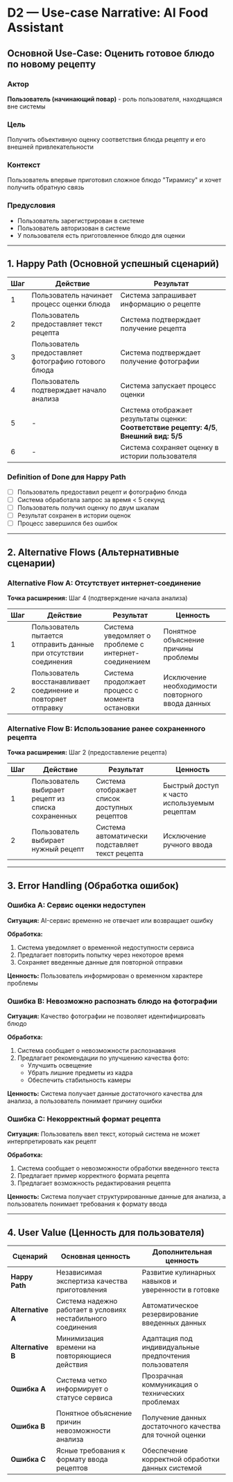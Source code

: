 # D2 — Use-case Narrative: AI Food Assistant

## Основной Use-Case: Оценить готовое блюдо по новому рецепту

### Актор
**Пользователь (начинающий повар)** - роль пользователя, находящаяся вне системы

### Цель
Получить объективную оценку соответствия блюда рецепту и его внешней привлекательности

### Контекст
Пользователь впервые приготовил сложное блюдо "Тирамису" и хочет получить обратную связь

### Предусловия
- Пользователь зарегистрирован в системе
- Пользователь авторизован в системе
- У пользователя есть приготовленное блюдо для оценки

---

## 1. Happy Path (Основной успешный сценарий)

| Шаг | Действие | Результат |
|-----|----------|-----------|
| 1 | Пользователь начинает процесс оценки блюда | Система запрашивает информацию о рецепте |
| 2 | Пользователь предоставляет текст рецепта | Система подтверждает получение рецепта |
| 3 | Пользователь предоставляет фотографию готового блюда | Система подтверждает получение фотографии |
| 4 | Пользователь подтверждает начало анализа | Система запускает процесс оценки |
| 5 | - | Система отображает результаты оценки: **Соответствие рецепту: 4/5**, **Внешний вид: 5/5** |
| 6 | - | Система сохраняет оценку в истории пользователя |

### Definition of Done для Happy Path
- [ ] Пользователь предоставил рецепт и фотографию блюда
- [ ] Система обработала запрос за время < 5 секунд
- [ ] Пользователь получил оценку по двум шкалам
- [ ] Результат сохранен в истории оценок
- [ ] Процесс завершился без ошибок

---

## 2. Alternative Flows (Альтернативные сценарии)

### Alternative Flow A: Отсутствует интернет-соединение

**Точка расширения:** Шаг 4 (подтверждение начала анализа)

| Шаг | Действие | Результат | Ценность |
|-----|----------|-----------|----------|
| 1 | Пользователь пытается отправить данные при отсутствии соединения | Система уведомляет о проблеме с интернет-соединением | Понятное объяснение причины проблемы |
| 2 | Пользователь восстанавливает соединение и повторяет отправку | Система продолжает процесс с момента остановки | Исключение необходимости повторного ввода данных |

### Alternative Flow B: Использование ранее сохраненного рецепта

**Точка расширения:** Шаг 2 (предоставление рецепта)

| Шаг | Действие | Результат | Ценность |
|-----|----------|-----------|----------|
| 1 | Пользователь выбирает рецепт из списка сохраненных | Система отображает список доступных рецептов | Быстрый доступ к часто используемым рецептам |
| 2 | Пользователь выбирает нужный рецепт | Система автоматически подставляет текст рецепта | Исключение ручного ввода |

---

## 3. Error Handling (Обработка ошибок)

### Ошибка A: Сервис оценки недоступен

**Ситуация:** AI-сервис временно не отвечает или возвращает ошибку

**Обработка:**
1. Система уведомляет о временной недоступности сервиса
2. Предлагает повторить попытку через некоторое время
3. Сохраняет введенные данные для повторной отправки

**Ценность:** Пользователь информирован о временном характере проблемы

### Ошибка B: Невозможно распознать блюдо на фотографии

**Ситуация:** Качество фотографии не позволяет идентифицировать блюдо

**Обработка:**
1. Система сообщает о невозможности распознавания
2. Предлагает рекомендации по улучшению качества фото:
   - Улучшить освещение
   - Убрать лишние предметы из кадра
   - Обеспечить стабильность камеры

**Ценность:** Система получает данные достаточного качества для анализа, а пользователь понимает причину ошибки

### Ошибка C: Некорректный формат рецепта

**Ситуация:** Пользователь ввел текст, который система не может интерпретировать как рецепт

**Обработка:**
1. Система сообщает о невозможности обработки введенного текста
2. Предлагает пример корректного формата рецепта
3. Предлагает возможность редактирования рецепта

**Ценность:** Система получает структурированные данные для анализа, а пользователь понимает требования к формату ввода

---

## 4. User Value (Ценность для пользователя)

| Сценарий | Основная ценность | Дополнительная ценность |
|----------|-------------------|--------------------------|
| **Happy Path** | Независимая экспертиза качества приготовления | Развитие кулинарных навыков и уверенности в готовке |
| **Alternative A** | Система надежно работает в условиях нестабильного соединения | Автоматическое резервирование введенных данных |
| **Alternative B** | Минимизация времени на повторяющиеся действия | Адаптация под индивидуальные предпочтения пользователя |
| **Ошибка A** | Система четко информирует о статусе сервиса | Прозрачная коммуникация о технических проблемах |
| **Ошибка B** | Понятное объяснение причин невозможности анализа | Получение данных достаточного качества для точной оценки |
| **Ошибка C** | Ясные требования к формату ввода рецептов | Обеспечение корректной обработки данных системой |


